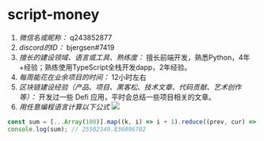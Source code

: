 # script-money

1. *微信名或昵称：* q243852877
2. *discord的ID：* bjergsen#7419
3. *擅长的建设领域、语言或工具、熟练度：* 擅长前端开发，熟悉Python，4年+经验；熟练使用TypeScript全栈开发dapp，2年经验。
4. *每周能花在业余项目的时间：* 12小时左右
5. *区块链建设经验（产品、项目、黑客松、技术文章、代码贡献、艺术创作等）：* 开发过一些 Defi 应用，平时会总结一些项目相关的文章。
6. *用任意编程语言计算以下公式*
![](https://latex.codecogs.com/svg.image?\sum_{n=1}^{100}\left&space;(n^{3}-\sqrt[3]{n}&space;\right&space;))

```Javascript    
const sum = [...Array(100)].map((k, i) => i + 1).reduce((prev, cur) => prev + Math.pow(cur, 3) - Math.pow(cur, 1 / 3), 0);
console.log(sum); // 25502149.836096782
```
